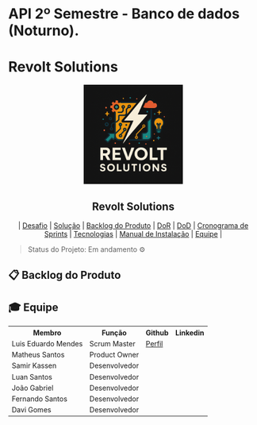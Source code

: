 # API 2º Semestre - Banco de dados (Noturno).

# Revolt Solutions

<p align="center">
      <img src="settings/logo.PNG" alt="logo da Revolt Solutions" width="200">
      <h2 align="center"> Revolt Solutions</h2>
</p>

<p align="center">
  | <a href ="#desafio"> Desafio</a>  |
  <a href ="#solucao"> Solução</a>  |   
  <a href ="#backlog"> Backlog do Produto</a>  |
  <a href ="#dor">DoR</a>  |
  <a href ="#dod">DoD</a>  |
  <a href ="#sprint"> Cronograma de Sprints</a>  |
  <a href ="#tecnologias">Tecnologias</a> |
  <a href ="#manual">Manual de Instalação</a>  | 
  <a href ="#equipe"> Equipe</a> |
</p>

> Status do Projeto: Em andamento ⚙️ 
>

## 📋 Backlog do Produto <a id="backlog"></a>

## 🎓 Equipe <a id="equipe"></a>

<div align="center">
  <table>
    <tr>
      <th>Membro</th>
      <th>Função</th>
      <th>Github</th>
      <th>Linkedin</th>
    </tr>
    <tr>
      <td>Luis Eduardo Mendes</td>
      <td>Scrum Master</td> 
      <td><a href="https://github.com/Lu1s3F">Perfil</a></td>     
      <td></td>
    </tr>
    <tr>
      <td>Matheus Santos</td>
      <td>Product Owner</td>
      <td></td>
      <td></td>
    </tr>
    <tr>
      <td>Samir Kassen</td>
      <td>Desenvolvedor</td>
      <td></td>
      <td></td>
    </tr>
    <tr>
      <td>Luan Santos</td>
      <td>Desenvolvedor</td>
      <td></td>
      <td></td>
    </tr>
    <tr>
      <td>João Gabriel</td>
      <td>Desenvolvedor</td>
      <td></td>
      <td></td>
    </tr>
    <tr>
      <td>Fernando Santos</td>
      <td>Desenvolvedor</td>
      <td></td>
      <td></td>
    </tr>
    <tr>
      <td>Davi Gomes</td>
      <td>Desenvolvedor</td>
      <td></td>
      <td></td>
    </tr>
  </table>
</div>
